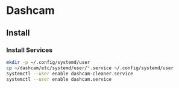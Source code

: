 Dashcam
=======

Install
-------
### Install Services
~~~bash
mkdir -p ~/.config/systemd/user
cp ~/dashcam/etc/systemd/user/*.service ~/.config/systemd/user
systemctl --user enable dashcam-cleaner.service
systemctl --user enable dashcam.service
~~~
